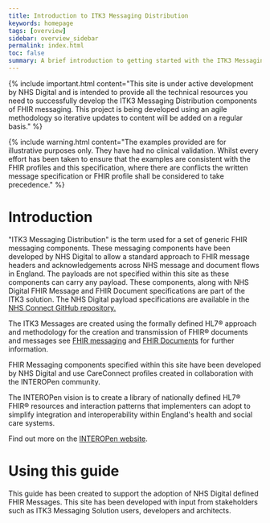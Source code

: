 ```yaml
---
title: Introduction to ITK3 Messaging Distribution
keywords: homepage
tags: [overview]
sidebar: overview_sidebar
permalink: index.html
toc: false
summary: A brief introduction to getting started with the ITK3 Messaging Distribution.
---
```


{% include important.html content="This site is under active development by NHS Digital and is intended to provide all the technical resources you need to successfully develop the ITK3 Messaging Distribution components of FHIR messaging. This project is being developed using an agile methodology so iterative updates to content will be added on a regular basis." %}

{% include warning.html content="The examples provided are for illustrative purposes only. They have had no clinical validation. Whilst every effort has been taken to ensure that the examples are consistent with the FHIR profiles and this specification, where there are conflicts the written message specification or FHIR profile shall be considered to take precedence." %}

# Introduction #

"ITK3 Messaging Distribution" is the term used for a set of generic FHIR messaging components. These messaging components have been developed by NHS Digital to allow a standard approach to FHIR message headers and acknowledgements across NHS message and document flows in England. The payloads are not specified within this site as these components can carry any payload. These components, along with NHS Digital FHIR Message and FHIR Document specifications are part of the ITK3 solution. The NHS Digital payload specifications are available in the [NHS Connect GitHub repository.](https://github.com/nhsconnect)

The ITK3 Messages are created using the formally defined HL7® approach and methodology for the creation and transmission of FHIR® documents and messages see [FHIR messaging](https://www.hl7.org/fhir/messaging.html) and [FHIR Documents](http://hl7.org/fhir/documents.html) for further information.
   
FHIR Messaging components specified within this site have been developed by NHS Digital and use CareConnect profiles created in collaboration with the INTEROPen community. 

The INTEROPen vision is to create a library of nationally defined HL7® FHIR® resources and interaction patterns that implementers can adopt to simplify integration and interoperability within England's health and social care systems.

Find out more on the [INTEROPen website](http://interopen.org/).

# Using this guide #

This guide has been created to support the adoption of NHS Digital defined FHIR Messages. This site has been developed with input from stakeholders such as ITK3 Messaging Solution users, developers and architects.

